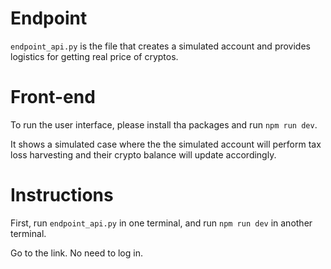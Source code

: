# Endpoint
```endpoint_api.py``` is the file that creates a simulated account and provides logistics for getting real price of cryptos.

# Front-end
To run the user interface, please install tha packages and run ```npm run dev```.

It shows a simulated case where the the simulated account will perform tax loss harvesting and their crypto balance will update accordingly.

# Instructions
First, run ```endpoint_api.py``` in one terminal, and run ```npm run dev``` in another terminal.

Go to the link. No need to log in.
